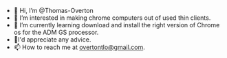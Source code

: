 - 👋 Hi, I’m @Thomas-Overton
- 👀 I’m interested in making chrome computers 
out of used thin clients.
- 🌱 I’m currently learning download and install 
the right version of Chrome os for the ADM GS
processor.
- 💞️I'd appreciate any advice.
- 📫 How to reach me at overtontlo@gmail.com.

<!---
Thomas-Overton/Thomas-Overton is a ✨ special ✨ repository because its `README.md` (this file) appears on your GitHub profile.
You can click the Preview link to take a look at your changes.
--->
